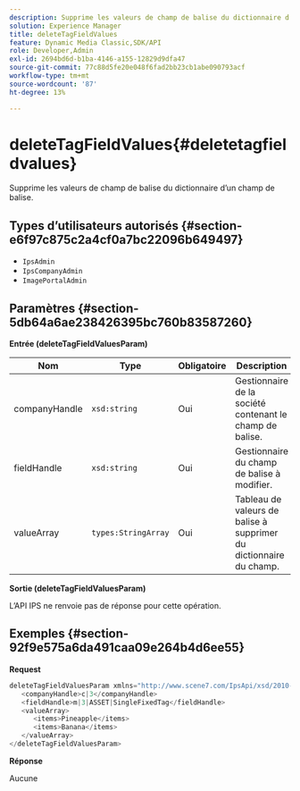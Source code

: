 ```yaml
---
description: Supprime les valeurs de champ de balise du dictionnaire d’un champ de balise.
solution: Experience Manager
title: deleteTagFieldValues
feature: Dynamic Media Classic,SDK/API
role: Developer,Admin
exl-id: 2694bd6d-b1ba-4146-a155-12829d9dfa47
source-git-commit: 77c88d5fe20e048f6fad2bb23cb1abe090793acf
workflow-type: tm+mt
source-wordcount: '87'
ht-degree: 13%

---
```


# deleteTagFieldValues{#deletetagfieldvalues}

Supprime les valeurs de champ de balise du dictionnaire d’un champ de balise.

## Types d’utilisateurs autorisés {#section-e6f97c875c2a4cf0a7bc22096b649497}

* `IpsAdmin`
* `IpsCompanyAdmin`
* `ImagePortalAdmin`

## Paramètres {#section-5db64a6ae238426395bc760b83587260}

**Entrée (deleteTagFieldValuesParam)**

| Nom | Type | Obligatoire | Description |
|---|---|---|---|
| companyHandle | `xsd:string` | Oui | Gestionnaire de la société contenant le champ de balise. |
| fieldHandle | `xsd:string` | Oui | Gestionnaire du champ de balise à modifier. |
| valueArray | `types:StringArray` | Oui | Tableau de valeurs de balise à supprimer du dictionnaire du champ. |

**Sortie (deleteTagFieldValuesParam)**

L’API IPS ne renvoie pas de réponse pour cette opération.

## Exemples {#section-92f9e575a6da491caa09e264b4d6ee55}

**Request**

```java
deleteTagFieldValuesParam xmlns="http://www.scene7.com/IpsApi/xsd/2010-01-31">
   <companyHandle>c|3</companyHandle>
   <fieldHandle>m|3|ASSET|SingleFixedTag</fieldHandle>
   <valueArray>
      <items>Pineapple</items>
      <items>Banana</items>
   </valueArray>
</deleteTagFieldValuesParam>
```

**Réponse**

Aucune
